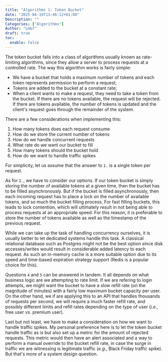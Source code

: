 ```yaml
---
title: "Algorithms 1: Token Bucket"
date: "2025-04-19T13:46:12+01:00"
Description: ""
Categories: ["Algorithms"]
Author: "Lmbf"
draft: true
toc:
  enable: false
---
```


The token bucket falls into a class of algorithms usually known as rate-limiting algorithms, since they allow a server to process requests at a controlled rate. The way this algorithm works is fairly simple: 

* We have a bucket that holds a maximum number of tokens and each token represents permission to perform a request;
* Tokens are added to the bucket at a constant rate;
* When a client wants to make a request, they need to take a token from the bucket. If there are no tokens available, the request will be rejected. If there are tokens available, the number of tokens is updated and the client's request goes through the remainder of the system.

There are a few considerations when implementing this:
1. How many tokens does each request consume
2. How do we store the current number of tokens
3. How do we handle concurrent requests
4. What rate do we want our bucket to fill
5. How many tokens should the bucket hold
5. How do we want to handle traffic spikes

For simplicity, let us assume that the answer to `1.` is a single token per request. 

As for `2.`, we have to consider our options. If our token bucket is simply storing the number of available tokens at a given time, then the bucket has to be filled asynchronously. But if the bucket is filled asynchronously, then each incoming request has to place a lock on the number of available tokens, and so much the bucket filling process. For fast filling buckets, this leads to lock contention, which will ultimately result in not being able to process requests at an appropriate speed. For this reason, it is preferable to store the number of tokens available as well as the timestamp of the previous request.

While we can take up the task of handling concurrency ourselves, it is usually better to let dedicated systems handle this task. A classical relational database such as Postgres might not be the best option since disk accesses/writes would result in considerable added latency to each request. As such an in-memory cache is a more suitable option due to its speed and time-based expiration strategy support (Redis is a popular choice for this).

Questions `4` and `5` can be answered in tandem. It all depends on what business logic are we attempting to rate limit. If we are refering to login attempts, we might want the bucket to have a slow refill rate (on the magnitude of minutes) with a fairly low maximum bucket capacity per user. On the other hand, we if are applying this to an API that handles thousands of requests per second, we will require a much faster refill rate, and possibly different limits and refill rates depending on the type of user (*i.e.*, free user *vs.* premium user).

Last but not least, we have to make a consideration on how we want to handle traffic spikes. My personal preference here is to let the token bucket handle traffic as is but also set up a metric for the amount of rejected requests. This metric would then have an alert associated and a way to perform a manual override to the bucket refill rate, in case the surge in traffic we are witnessing is legitimate traffic (*e.g.*, Black Friday traffic spike). But that's more of a system design question.


